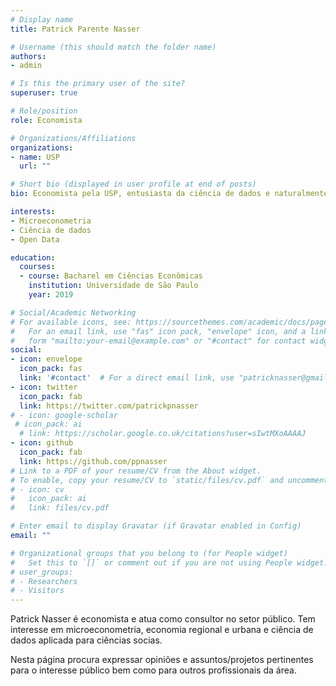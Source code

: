 ```yaml
---
# Display name
title: Patrick Parente Nasser

# Username (this should match the folder name)
authors:
- admin

# Is this the primary user of the site?
superuser: true

# Role/position
role: Economista

# Organizations/Affiliations
organizations:
- name: USP
  url: ""

# Short bio (displayed in user profile at end of posts)
bio: Economista pela USP, entusiasta da ciência de dados e naturalmente curioso.

interests:
- Microeconometria
- Ciência de dados
- Open Data

education:
  courses:
  - course: Bacharel em Ciências Econômicas
    institution: Universidade de São Paulo
    year: 2019

# Social/Academic Networking
# For available icons, see: https://sourcethemes.com/academic/docs/page-builder/#icons
#   For an email link, use "fas" icon pack, "envelope" icon, and a link in the
#   form "mailto:your-email@example.com" or "#contact" for contact widget.
social:
- icon: envelope
  icon_pack: fas
  link: '#contact'  # For a direct email link, use "patricknasser@gmail.com".
- icon: twitter
  icon_pack: fab
  link: https://twitter.com/patrickpnasser
# - icon: google-scholar
 # icon_pack: ai
  # link: https://scholar.google.co.uk/citations?user=sIwtMXoAAAAJ
- icon: github
  icon_pack: fab
  link: https://github.com/ppnasser
# Link to a PDF of your resume/CV from the About widget.
# To enable, copy your resume/CV to `static/files/cv.pdf` and uncomment the lines below.
# - icon: cv
#   icon_pack: ai
#   link: files/cv.pdf

# Enter email to display Gravatar (if Gravatar enabled in Config)
email: ""

# Organizational groups that you belong to (for People widget)
#   Set this to `[]` or comment out if you are not using People widget.
# user_groups:
# - Researchers
# - Visitors
---
```


Patrick Nasser é economista e atua como consultor no setor público. Tem interesse em microeconometria, economia regional e urbana e ciência de dados aplicada para ciências socias. 

Nesta página procura expressar opiniões e assuntos/projetos pertinentes para o interesse público bem como para outros profissionais da área.
